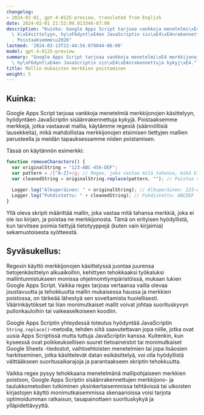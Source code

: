 ```yaml
---
changelog:
- 2024-02-01, gpt-4-0125-preview, translated from English
date: 2024-02-01 21:52:09.013346-07:00
description: "Kuinka: Google Apps Script tarjoaa vankkoja menetelmi\xE4 merkkijonojen\
  \ k\xE4sittelyyn, hy\xF6dynt\xE4en JavaScriptin sis\xE4\xE4nrakennettuja kykyj\xE4\
  . Poistaaksemme\u2026"
lastmod: '2024-03-13T22:44:56.079044-06:00'
model: gpt-4-0125-preview
summary: "Google Apps Script tarjoaa vankkoja menetelmi\xE4 merkkijonojen k\xE4sittelyyn,\
  \ hy\xF6dynt\xE4en JavaScriptin sis\xE4\xE4nrakennettuja kykyj\xE4."
title: Mallin mukaisten merkkien poistaminen
weight: 5
---
```


## Kuinka:
Google Apps Script tarjoaa vankkoja menetelmiä merkkijonojen käsittelyyn, hyödyntäen JavaScriptin sisäänrakennettuja kykyjä. Poistaaksemme merkkejä, jotka vastaavat mallia, käytämme regexiä (säännöllisiä lausekkeita), mikä mahdollistaa merkkijonojen etsimisen tiettyjen mallien perusteella ja meidän tapauksessamme niiden poistamisen.

Tässä on käytännön esimerkki:

```javascript
function removeCharacters() {
  var originalString = "123-ABC-456-DEF";
  var pattern = /[^A-Z]+/g; // Regex, joka vastaa mitä tahansa, mikä EI ole iso kirjain
  var cleanedString = originalString.replace(pattern, ""); // Poistaa vastaavat merkit
  
  Logger.log("Alkuperäinen: " + originalString); // Alkuperäinen: 123-ABC-456-DEF
  Logger.log("Puhdistettu: " + cleanedString); // Puhdistettu: ABCDEF
}
```

Yllä oleva skripti määrittää mallin, joka vastaa mitä tahansa merkkiä, joka ei ole iso kirjain, ja poistaa ne merkkijonosta. Tämä on erityisen hyödyllistä, kun tarvitsee poimia tiettyjä tietotyyppejä (kuten vain kirjaimia) sekamuotoisesta syötteestä.

## Syväsukellus:
Regexin käyttö merkkijonojen käsittelyssä juontaa juurensa tietojenkäsittelyn alkuaikoihin, kehittyen tehokkaaksi työkaluksi mallintunnistukseen monissa ohjelmointiympäristöissä, mukaan lukien Google Apps Script. Vaikka regex tarjoaa vertaansa vailla olevaa joustavuutta ja tehokkuutta mallin mukaisessa haussa ja merkkien poistossa, on tärkeää lähestyä sen soveltamista huolellisesti. Väärinkäytökset tai liian monimutkaiset mallit voivat johtaa suorituskyvyn pullonkauloihin tai vaikeaselkoiseen koodiin.

Google Apps Scriptin yhteydessä toteutus hyödyntää JavaScriptin `String.replace()`-metodia, tehden siitä saavutettavan jopa niille, jotka ovat uusia Apps Scriptissä mutta tuttuja JavaScriptin kanssa. Kuitenkin, kun kyseessä ovat poikkeuksellisen suuret tietoaineistot tai monimutkaiset Google Sheets -tiedostot, vaihtoehtoisten menetelmien tai jopa lisäosien harkitseminen, jotka käsittelevät datan esikäsittelyä, voi olla hyödyllistä välttääkseen suoritusaikarajoja ja parantaakseen skriptin tehokkuutta.

Vaikka regex pysyy tehokkaana menetelmänä mallipohjaiseen merkkien poistoon, Google Apps Scriptin sisäänrakennettujen merkkijono- ja taulukkometodien tutkiminen yksinkertaisemmissa tehtävissä tai ulkoisten kirjastojen käyttö monimutkaisemmissa skenaarioissa voisi tarjota optimoidumman ratkaisun, tasapainottaen suorituskykyä ja ylläpidettävyyttä.

